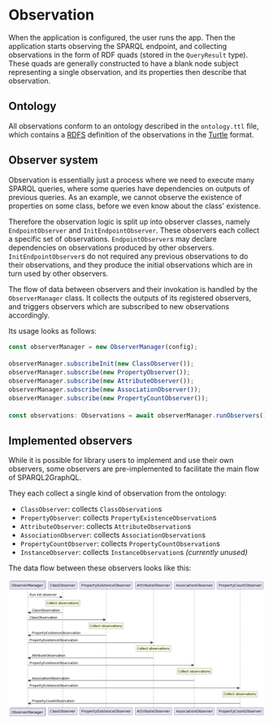 # Observation

When the application is configured, the user runs the app. Then the application
starts observing the SPARQL endpoint, and collecting observations in the form
of RDF quads (stored in the `QueryResult` type). These quads are generally
constructed to have a blank node subject representing a single observation,
and its properties then describe that observation.

## Ontology

All observations conform to an ontology described in the `ontology.ttl` file,
which contains a [RDFS](https://www.w3.org/TR/rdf-schema/) definition
of the observations in the [Turtle](https://www.w3.org/TR/turtle/) format.

## Observer system

Observation is essentially just a process where we need to execute
many SPARQL queries, where some queries have dependencies on outputs
of previous queries. As an example, we cannot observe the existence
of properties on some class, before we even know about the class'
existence.

Therefore the observation logic is split up into observer classes,
namely `EndpointObserver` and `InitEndpointObserver`. These observers
each collect a specific set of observations. `EndpointObserver`s may
declare dependencies on observations produced by other observers.
`InitEndpointObserver`s do not required any previous observations to
do their observations, and they produce the initial observations
which are in turn used by other observers.

The flow of data between observers and their invokation is handled
by the `ObserverManager` class. It collects the outputs of its
registered observers, and triggers observers which are subscribed
to new observations accordingly.

Its usage looks as follows:

```ts
const observerManager = new ObserverManager(config);

observerManager.subscribeInit(new ClassObserver());
observerManager.subscribe(new PropertyObserver());
observerManager.subscribe(new AttributeObserver());
observerManager.subscribe(new AssociationObserver());
observerManager.subscribe(new PropertyCountObserver());

const observations: Observations = await observerManager.runObservers();
```

## Implemented observers

While it is possible for library users to implement and use their own observers,
some observers are pre-implemented to facilitate the main flow of SPARQL2GraphQL.

They each collect a single kind of observation from the ontology:

- `ClassObserver`: collects `ClassObservation`s
- `PropertyObserver`: collects `PropertyExistenceObservation`s
- `AttributeObserver`: collects `AttributeObservation`s
- `AssociationObserver`: collects `AssociationObservation`s
- `PropertyCountObserver`: collects `PropertyCountObservation`s
- `InstanceObserver`: collects `InstanceObservation`s *(currently unused)*

The data flow between these observers looks like this:

![observers](img/observers.png)
